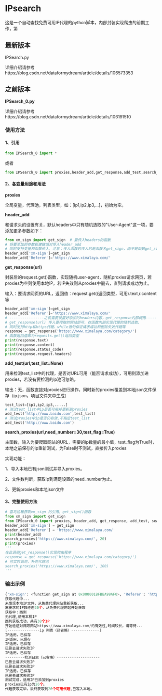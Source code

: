 # IPsearch
这是一个自动查找免费可用IP代理的python脚本，内部封装实现爬虫的前期工作，第

## 最新版本

IPSearch.py

详细介绍请参考https://blog.csdn.net/dataformydream/article/details/106573353

## 之前版本

**IPSearch_0.py**

详细介绍请参考https://blog.csdn.net/dataformydream/article/details/106191510

### 使用方法

#### **1、引用**

```python
from IPSearch_0 import *
```

或者

```python
from IPSearch_0 import proxies,header_add,get_response,add_test,search_proxies
```

#### **2、各变量用途和用法** 

**proxies**

全局变量，代理池，列表类型，如：[ip1,ip2,ip3,...]，初始为空。

**header_add**

和请求头的设置有关，默认headers中只有随机选取的"User-Agent"这一项，要添加更多参数如下：

```python
from xm_sign import get_sign  # 要传入headers的函数
# 将要添加的参数新建键值对传入header_add
# 同时支持变量和函数传入，注意：传入函数时传入的是函数名get_sign，而不是函数get_sign()
header_add['xm-sign']=get_sign
header_add['Referer']='https://www.ximalaya.com/'
```

**get_response(url)**

封装后的request.get()函数，实现随机user-agent，随机proxies请求网页，若proxies为空则使用本地IP，若IP失效则从proxies中删去，直到请求成功为止。

输入：要请求网页的URL，返回值：request.get()返回类型，可用r.text,r.content等

```python
header_add['xm-sign']=get_sign
header_add['Referer']='https://www.ximalaya.com/'
# ----------------之前需要设置好添加的headers内容，get_response内部调用-----------------------
# get_response(url) 传入要爬取的网站即可，在函数内部实现代理的随机选取、
# 同时支持http和https代理、while语句保证请求成功和删除失效代理等
response = get_response('https://www.ximalaya.com/category/')
# 函数返回值即为requests.get()返回类型
print(response.text)
print(response.content)
print(response.status_code)
print(response.request.headers)
```

 **add_test(url,test_list=None)**

用来检测test_list中的代理，是否对URL可用（能否请求成功），可用则添加进proxies，若没有要检测的ip池可忽略。

输出：无，函数直接对proxies进行操作，同时新的proxies覆盖到本地json文件保存（ip.json，项目文件夹中生成）

```python
test_list=[ip1,ip2,ip3,.....]
# 测试test_list中ip是否可用并更新到proxies
add_test('http://www.baidu.com',test_list)
# 测试proxies中ip是否仍有效,不指定test_list
add_test('http://www.baidu.com')
```

**search_proxies(url,need_number=30,test_flag=True)**

 主函数，输入为要爬取网站的URL，需要的ip数量的最小值，test_flag为True时，本地之前保存的ip重新测试，为False时不测试，直接传入proxies

实现功能：

1、导入本地已有json测试并导入proxies。

2、文件数判断，获取ip到满足设置的need_number为止。

3、更新proxies和本地json文件

#### **3、完整使用方法**

```python
# 喜马拉雅获取xm_sign 的引用，get_sign()函数
from xm_sign import get_sign
from IPSearch_0 import proxies, header_add, get_response, add_test, search_proxies
header_add['xm-sign'] = get_sign
header_add['Referer'] = 'https://www.ximalaya.com/'
print(header_add)
search_proxies('https://www.ximalaya.com/', 20)
print(proxies)
'''
在此调用get_response()实现爬虫程序
response = get_response('https://www.ximalaya.com/category/')
# 可实时调用，补充代理池
search_proxies('https://www.ximalaya.com/', 100)
'''
```

### 输出示例

```python
{'xm-sign': <function get_sign at 0x000001BFBBA99AF0>, 'Referer': 'https://www.ximalaya.com/'}
获取代理中...
未发现本地IP文件，从免费代理网站重新获取...
离要求的IP数还差20个，从免费代理网站开始获取
获取中：西刺
无代理,使用本机IP
西刺获取成功，共有38个IP
开始验证对爬取网站https://www.ximalaya.com/的有效性,时间较长，请等待...
[---------------ip 列表（已省略）-------------]
IP适用，已保存
IP适用，已保存
IP适用，已保存
已删去请求失败IP
IP适用，已保存
---------检测日志（已省略）--------------------
已删去请求失败IP
已删去请求失败IP
IP适用，已保存
已删去请求失败IP
测试完成，适用IP已添加到proxies
proxies已有ip为26个。
代理获取完毕，最终获取到26个可用代理,已写入本地。
```

